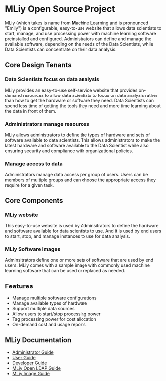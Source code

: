 # MLiy Open Source Project

MLiy (which takes is name from **M**achine **L**earning and is pronounced "Emily") is a configurable, easy-to-use website that allows data scientists to start, manage, and use processing power with machine learning software preinstalled and configured. Administrators can define and manage the available software, depending on the needs of the Data Scientists, while Data Scientists can concentrate on their data analysis.

## Core Design Tenants
### Data Scientists focus on data analysis
MLiy provides an easy-to-use self-service website that provides on-demand resources to allow data scientists to focus on data analysis rather than how to get the hardware or software they need. Data Scientists can spend less time of getting the tools they need and more time learning about the data in front of them.

### Administrators manage resources
MLiy allows administrators to define the types of hardware and sets of software available to data scientists. This allows administrators to make the latest hardware and software available to the Data Scientist while also ensuring security and compliance with organizational policies.

### Manage access to data
Administrators manage data access per group of users. Users can be members of multiple groups and can choose the appropriate access they require for a given task.

## Core Components
### MLiy website
This easy-to-use website is used by Adminsitrators to define the hardware and software available for data scientists to use. And it is used by end users to start, stop, and manage instances to use for data analysis.

### MLiy Software Images
Adminsitrators define one or more sets of software that are used by end users. MLiy comes with a sample image with commonly used machine learning software that can be used or replaced as needed.

## Features
- Manage multiple software configurations
- Manage available types of hardware
- Support multiple data sources
- Allow users to start/stop processing power
- Tag processing power for cost allocation
- On-demand cost and usage reports

## MLiy Documentation
- [Administrator Guide](./docs/AdministratorGuide.md)
- [User Guide](./docs/UserGuide.md)
- [Developer Guide](./docs/DeveloperGuide.md)
- [MLiy Open LDAP Guide](./docs/SupportForOpenLdap.md)
- [MLiy Image Guide](./docs/MLiyImageGuide.md)
